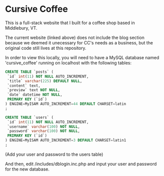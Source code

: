 # Cursive Coffee

This is a full-stack website that I built for a coffee shop based in Middlebury, VT. 

The current website (linked above) does not include the blog section because we deemed it unecessary for CC's needs as a business, but the original code still lives at this repository.

In order to view this locally, you will need to have a MySQL database named 'cursive_coffee' running on localhost with the following tables:

``` sql
CREATE TABLE `posts` (
 `id` int(11) NOT NULL AUTO_INCREMENT,
 `title` varchar(225) DEFAULT NULL,
 `content` text,
 `preview` text NOT NULL,
 `date` datetime NOT NULL,
 PRIMARY KEY (`id`)
) ENGINE=MyISAM AUTO_INCREMENT=44 DEFAULT CHARSET=latin
;

CREATE TABLE `users` (
 `id` int(11) NOT NULL AUTO_INCREMENT,
 `username` varchar(100) NOT NULL,
 `password` varchar(100) NOT NULL,
 PRIMARY KEY (`id`)
) ENGINE=MyISAM AUTO_INCREMENT=3 DEFAULT CHARSET=latin1
;
```

(Add your user and password to the users table)

And then, edit /includes/dblogin.inc.php and input your user and password for the new database.
